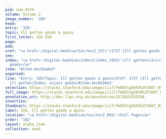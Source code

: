 ```yaml
---
pid: num_0374
volume: Volume 2
image_number: '105'
head: 
entry: '326'
topic: Ill gotten goods & gains
first_letter: 326-350
page: 
add: 
xref: "<a href='/digital-beehive/toc/toc2_337/'>1727 [Ill gotten goods]</a>"
see: 
index: "<a href='/digital-beehive/index3/index_1953/'>ill gotten</a>|<a href='/digital-beehive/index5/index_4397/'>unjust
  goods</a>"
item: "#item-4ec03a0e3"
unparsed: 
line: 'Entry: 326|Topic: Ill gotten goods & gains|Xref: 1727 [Ill gotten goods]|Index:
  ill gotten|Index: unjust goods|#item-4ec03a0e3'
selection: https://stacks.stanford.edu/image/iiif/fm855tg5659%2F1607_0572/311,2332,3018,795/full/0/default.jpg
full_image: https://stacks.stanford.edu/image/iiif/fm855tg5659%2F1607_0572/full/full/0/default.jpg
annotation_uri: http://dev.llgc.org.uk/annotation/1572021535358
insertion: 
thumbnail: https://stacks.stanford.edu/image/iiif/fm855tg5659%2F1607_0572/311,2332,600,180/250,/0/default.jpg
label: 326. Ill gotten goods & gains
location: "<a href='/digital-beehive/toc/toc2_095/'>Full Page</a>"
order: '102'
layout: alpha_item
collection: num2
---
```

